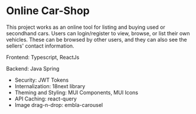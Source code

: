 # Online Car-Shop
This project works as an online tool for listing and buying used or secondhand cars. Users can login/register to view, browse, or list their own vehicles. These can be browsed by other users, and they can also see the sellers' contact information.

Frontend: Typescript, ReactJs

Backend: Java Spring

- Security: JWT Tokens
- Internalization: 18next library
- Theming and Styling: MUI Components, MUI Icons
- API Caching: react-query
- Image drag-n-drop: embla-carousel

